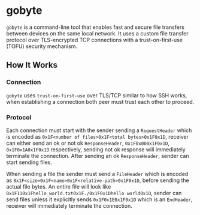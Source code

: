 # gobyte

`gobyte` is a command-line tool that enables fast and secure file transfers between devices on the same local network. It uses a custom file transfer protocol over TLS-encrypted TCP connections with a trust-on-first-use (TOFU) security mechanism.

## How It Works

### Connection

`gobyte` uses `trust-on-first-use` over TLS/TCP similar to how SSH works, when establishing a connection both peer must trust each other to proceed.

### Protocol

Each connection must start with the sender sending a `RequestHeader` which is encoded as `0x1F<number of files>0x1F<total bytes>0x1F0x1D`,
receiver can either send an ok or not ok `ResponseHeader`, `0x1F0x000x1F0x1D`, `0x1F0x1A0x1F0x1D` respectively, sending not ok response will immediately terminate the connection. After sending an ok `ResponseHeader`, sender can start sending files.

When sending a file the sender must send a `FileHeader` which is encoded as `0x1F<size>0x1F<name>0x1F<relative-path>0x1F0x1D`, before sending the actual file bytes.
An entire file will look like `0x1F110x1Fhello_world.txt0x1F./0x1F0x1Dhello world0x1D`, sender can send files unless it explicitly sends `0x1F0x1E0x1F0x1D` which is an `EndHeader`, receiver will immediately terminate the connection.
